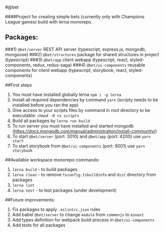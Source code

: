 #@bet

####Project for creating simple bets (currently only with Champions League games) build with lerna monorepo.

## Packages:

###1) `@bet/server`
REST API server (typescript, express.js, mongodb, mongoose)
###2) `@bet/structures`
package for shared structures in project (typescript)
###3) `@bet/app`
client webapp (typescript, react, styled-components, redux, redux-saga)
###4) `@bet/ui-components`
reusable components for client webapp (typescript, storybook, react, styled-components)

##First steps

1. You must have installed globally lerna `npm i -g lerna`
2. Install all required dependencies by command `yarn` (scripty needs to be installed before you ran the app)
3. Give access to your scripts files by command in root directory to be executable: `chmod -R +x scripts`
4. Build all packages by `lerna run build`
5. To run server you must have installed and started mongodb (https://docs.mongodb.com/manual/administration/install-community/)
6. To start `@bet/server` (port: 3010) and `@bet/app` (port: 4200) use `yarn start`
7. To start storybook from `@bet/ui-components` (port: 9001) use `yarn storybook`

##Available workspace monorepo commands:

1. `lerna build` - to build packages
2. `lerna clean` - to remove `tsconfig.tsbuildinfo` and `dist` directory from packages
3. `lerna lint`
4. `lerna test` - to test packages (under development)

##Future improvements:

1. Fix packages to apply `.eslintrc.json` rules
2. Add babel `@bet/server` to change `module` from `commonjs` to `esnext`
3. Add types definition for webpack build process in `@bet/ui-components`
4. Add tests for all packages
